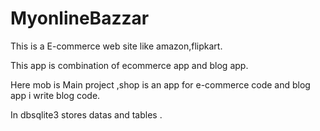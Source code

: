 # MyonlineBazzar
This is a E-commerce web site like amazon,flipkart.

This app is combination of ecommerce app and blog app.

Here mob is Main project ,shop is an app for e-commerce code and blog app i write blog code.

In dbsqlite3 stores datas and tables .

